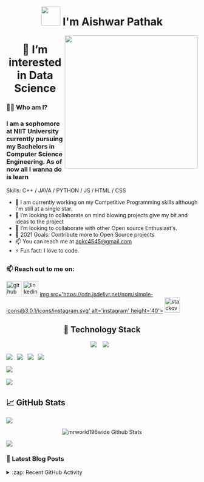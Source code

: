 <h1 align="center"><img src="https://media.giphy.com/media/26xBwdIuRJiAIqHwA/giphy.gif" width="50"> I'm Aishwar Pathak  </h1>

 <p align="center">
 <img align='right' src="https://media.giphy.com/media/RbDKaczqWovIugyJmW/giphy.gif" width="350">
</p>


<h1 align="center">👀 I’m interested in Data Science</h1>


### 👨‍💻 Who am I?
### I am a sophomore at NIIT University currently pursuing my Bachelors in Computer Science Engineering. As of now all I wanna do is learn


Skills: C++ / JAVA  / PYTHON / JS / HTML / CSS

- 🔭 I am currently working on my Competitive Programming skills although I'm still at a single star.
- 💞️ I’m looking to collaborate on mind blowing projects give my bit and ideas to the project
- 👯 I’m looking to collaborate with other Open source Enthusiast's.
- 🥅 2021 Goals: Contribute more to Open Source projects 
- 📫 You can reach me at apkc4545@gmail.com
- ⚡ Fun fact: I love to code.



### 📫 Reach out to me on:
[<img src='https://cdn.jsdelivr.net/npm/simple-icons@3.0.1/icons/github.svg' alt='github' height='40'>](https://github.com/mrworld196wide)    [<img src='https://cdn.jsdelivr.net/npm/simple-icons@3.0.1/icons/linkedin.svg' alt='linkedin' height='40'>](https://www.linkedin.com/in/aishwarpathak/)  [img src='https://cdn.jsdelivr.net/npm/simple-icons@3.0.1/icons/instagram.svg' alt='instagram' height='40'>](https://www.instagram.com/_pathak__/)  [<img src='https://cdn.jsdelivr.net/npm/simple-icons@3.0.1/icons/stackoverflow.svg' alt='stackoverflow' height='40'>](https://stackoverflow.com/users/16525389/user16525389)

<h2 align="center"> 🔭 Technology Stack</h2>
<p align="center">
  <img src="https://img.shields.io/badge/node.js%20-%2343853D.svg?&style=for-the-badge&logo=node.js&logoColor=white" />&nbsp;&nbsp;&nbsp;
  <img src="https://img.shields.io/badge/react%20-%2300D9FF.svg?&style=for-the-badge&logo=react&logoColor=white" />&nbsp;&nbsp;&nbsp;
  
  
  
  <img src="https://img.shields.io/badge/javascript%20-%231572B6.svg?&style=for-the-badge&logo=javascript&logoColor=white" />&nbsp;&nbsp;
  <img src="https://img.shields.io/badge/mongodb%20-%231572B6.svg?&style=for-the-badge&logo=mongodb&logoColor=white" />&nbsp;&nbsp;
  <img src="https://img.shields.io/badge/mysql%20-%231572B6.svg?&style=for-the-badge&logo=mysql&logoColor=white" />&nbsp;&nbsp;
  <img src="https://img.shields.io/badge/python%20-%231572B6.svg?&style=for-the-badge&logo=python&logoColor=yellow" />&nbsp;&nbsp;
  
  <img src="https://img.shields.io/badge/angular%20-%231572B6.svg?&style=for-the-badge&logo=angular&logoColor=white" />&nbsp;&nbsp;
  
  
  
  
  <img src="https://img.shields.io/badge/git%20-%231572B6.svg?&style=for-the-badge&logo=git&logoColor=white" />&nbsp;&nbsp;
  
</p>


## &#x1f4c8; GitHub Stats
![](https://komarev.com/ghpvc/?username=mrworld196wide)
<div align="center">

<img align="center" src="https://github-readme-stats.vercel.app/api?username=mrworld196wide&include_all_commits=true&count_private=true&show_icons=true&line_height=30&title_color=7A7ADB&icon_color=2234AE&text_color=D3D3D3&bg_color=0,000000,130F40" alt="mrworld196wide Github Stats">

</div>

<!-- 
<h2 align="center"> 🔭 Top Language</h2>
![](https://github-readme-stats.vercel.app/api/top-langs/?username=mrworld196wide&layout=compact)](https://github.com/mrworld196wide/github-readme-stats)
 -->


![](https://activity-graph.herokuapp.com/graph?username=mrworld196wide&theme=github)


### 📕 Latest Blog Posts

<details>
  <summary>:zap: Recent GitHub Activity</summary>
  
  [![willianrod's wakatime stats](https://github-readme-stats.vercel.app/api/wakatime?username=mrworld196wide)](https://github.com/anuraghazra/github-readme-stats)

